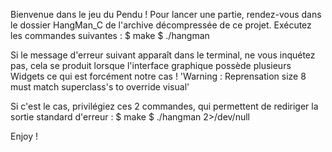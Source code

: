 Bienvenue dans le jeu du Pendu !
Pour lancer une partie, rendez-vous dans le dossier HangMan_C de l'archive décompressée 
de ce projet. 
Exécutez les commandes suivantes :
$ make
$ ./hangman

Si le message d'erreur suivant apparaît dans le terminal, ne vous inquétez pas, cela se
produit lorsque l'interface graphique possède plusieurs Widgets ce qui est forcément notre cas !
'Warning : Reprensation size 8 must match superclass's to override visual'

Si c'est le cas, privilégiez ces 2 commandes, qui permettent de rediriger la sortie standard d'erreur :
$ make
$ ./hangman 2>/dev/null

Enjoy !